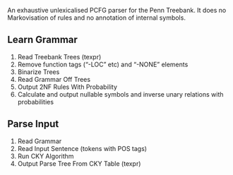 An exhaustive unlexicalised PCFG parser for the Penn Treebank. It does
no Markovisation of rules and no annotation of internal symbols.

## Learn Grammar
1. Read Treebank Trees (texpr)
2. Remove function tags (“-LOC” etc) and “-NONE” elements
3. Binarize Trees
4. Read Grammar Off Trees
5. Output 2NF Rules With Probability
6. Calculate and output nullable symbols and inverse unary relations with probabilities

## Parse Input
1. Read Grammar
2. Read Input Sentence (tokens with POS tags)
3. Run CKY Algorithm
4. Output Parse Tree From CKY Table (texpr)
